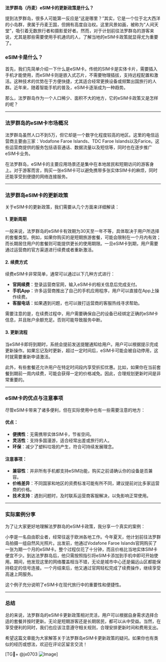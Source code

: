 **法罗群岛（丹麦）eSIM卡的更新政策是什么？**

提到法罗群岛，很多人可能第一反应是“这是哪里？”其实，它是一个位于北大西洋的小岛群，隶属于丹麦王国，但拥有高度自治权。这里风景如画，被称为“人间天堂”，吸引着无数旅行者和摄影爱好者。然而，对于计划前往法罗群岛的游客来说，尤其是那些需要使用手机通讯的人，了解当地的eSIM卡政策就显得尤为重要了。

### eSIM卡是什么？
首先，我们先简单介绍一下什么是eSIM卡。传统的SIM卡是实体卡片，需要插入手机才能使用，而eSIM卡则是嵌入式芯片，不需要物理插拔，支持远程配置和激活。这种技术的优势在于方便快捷，尤其适合经常更换设备或频繁出国旅行的人群。近年来，随着智能手机的普及，eSIM卡逐渐成为一种趋势。

那么，法罗群岛作为一个人口稀少、面积不大的地方，它的eSIM卡政策又是怎样的呢？

---

### 法罗群岛的eSIM卡市场概况

法罗群岛虽然人口不到5万，但它却是一个数字化程度较高的地区。这里的电信运营商主要由三家：Vodafone Faroe Islands、TDC Faroe Islands以及Farice。这些运营商提供的服务包括语音通话、数据流量以及短信等，同时也在逐步推广eSIM卡业务。

在法罗群岛，eSIM卡的主要应用场景还是集中在本地居民和短期访问的游客身上。对于游客而言，购买一张eSIM卡可以避免携带多张实体SIM卡的麻烦，同时还能享受到便捷的网络连接服务。

---

### 法罗群岛eSIM卡的更新政策

关于eSIM卡的更新政策，我们需要从几个方面来详细解读：

#### 1. 更新周期
一般来说，法罗群岛的eSIM卡有效期为30天至一年不等，具体取决于用户所选择的套餐类型。例如，如果你购买的是短期旅游套餐，可能会限制在一个月内有效；而长期居住用户的套餐则可能提供更长的使用期限。一旦eSIM卡到期，用户需要通过运营商的官方渠道进行续费或者重新激活。

#### 2. 续费方式
续费eSIM卡非常简单，通常可以通过以下几种方式进行：
- **官网续费**：登录运营商官网，输入eSIM卡的相关信息后完成支付。
- **手机App**：许多运营商推出了自己的手机应用程序，用户可以直接在App上操作续费。
- **客服电话**：如果遇到问题，也可以拨打运营商的客服热线寻求帮助。

需要注意的是，在续费过程中，用户需要确保自己的设备已经绑定正确的eSIM卡信息，并且账户余额充足。否则可能导致服务中断。

#### 3. 更新流程
当eSIM卡即将到期时，系统会提前发送提醒通知给用户。用户可以根据提示完成更新操作。如果忘记及时更新，超过一定时间后，eSIM卡可能会被自动停用，这时就需要重新申请激活。

此外，有些套餐还允许用户在特定时间段内享受折扣优惠。比如，如果你在当前套餐到期前一周内续费，可能会获得一定的价格减免。因此，合理规划更新时间是非常重要的。

---

### eSIM卡的优点与注意事项

尽管eSIM卡带来了诸多便利，但在实际使用中也有一些需要注意的地方：

#### 优点：
- **便携性**：无需携带实体SIM卡，节省空间。
- **灵活性**：支持多国漫游，适合经常出差或旅行的人。
- **环保**：减少了塑料垃圾的产生，符合可持续发展理念。

#### 注意事项：
- **兼容性**：并非所有手机都支持eSIM功能，购买之前请确认你的设备是否兼容。
- **价格差异**：不同国家和地区的资费标准可能有所不同，建议提前对比多家运营商的价格。
- **技术支持**：遇到问题时，及时联系运营商客服解决，以免影响正常使用。

---

### 实际案例分享

为了让大家更好地理解法罗群岛的eSIM卡政策，我分享一个真实的案例：

小李是一名自由职业者，经常往返于欧洲各地工作。今年夏天，他计划前往法罗群岛拍摄一组自然风光照片。出发前，他通过Vodafone Faroe Islands官网购买了一张为期一个月的eSIM卡。整个过程仅花了十分钟，而且价格比当地实体SIM卡便宜不少。到达法罗群岛后，他只需按照指引将eSIM卡添加到手机中即可开始使用。期间，他发现这里的网络覆盖相当不错，无论是城市中心还是偏远山区都能保持稳定的信号连接。一个月结束后，他又通过官网轻松完成了续费操作，继续享受高速上网服务。

这个例子充分说明了eSIM卡在现代旅行中的重要性和便捷性。

---

### 总结

总的来说，法罗群岛的eSIM卡更新政策相对灵活，用户可以根据自身需求选择合适的套餐并按时更新。无论是短期游客还是长期居民，都可以从中受益。当然，在享受便利的同时，我们也应该注意遵守相关规则，合理安排更新时间和费用支出。

希望这篇文章能为大家解答关于法罗群岛eSIM卡更新政策的疑问。如果你也有类似的经历或想法，欢迎在评论区留言交流！

[TG💪+ @jx0703 ![Image](https://github.com/user-attachments/assets/dbca1d08-cadb-493c-b0ec-ad6f7a83f270)]